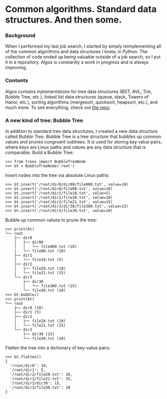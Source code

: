 # Common algorithms. Standard data structures. And then some.

### Background
When I performed my last job search, I started by simply reimplementing all of the common algorithms and data structures I knew, in Python. The collection of code ended up being valuable outside of a job search, so I put it in a repository. Algos is constantly a work in progress and is always improving.

### Contents
Algos contains inplementations for tree data structures (BST, AVL, Trie, Bubble Tree, etc.), linked list data structures (queue, stack, Towers of Hanoi, etc.), sorting algorithms (mergesort, quicksort, heapsort, etc.), and much more. To see everything, check out [the repo](https://github.com/wcarhart/algos).

### A new kind of tree: Bubble Tree
In addition to standard tree data structures, I created a new data structure called _Bubble Tree_. Bubble Tree is a tree structure that bubbles up common values and prunes congruent subtrees. It is used for storing key value pairs, where keys are Linux paths and values are any data structure that is comparable.
Build a Bubble Tree:
```
>>> from trees import BubbleTreeNode
>>> bt = BubbleTreeNode('root')
```
Insert nodes into the tree via absolute Linux paths:
```
>>> bt.insert('/root/dir0/dir00/file000.txt', value=10)
>>> bt.insert('/root/dir0/file00.txt', value=10)
>>> bt.insert('/root/dir1/file10.txt', value=5)
>>> bt.insert('/root/dir2/file20.txt', value=10)
>>> bt.insert('/root/dir2/file21.txt', value=15)
>>> bt.insert('/root/dir3/dir30/file300.txt', value=15)
>>> bt.insert('/root/dir3/file30.txt', value=10)
```
Bubble up common values to prune the tree:
```
>>> print(bt)
└── root
    ├── dir0
    |   ├── dir00
    |   |   └── file000.txt (10)
    |   └── file00.txt (10)
    ├── dir1
    |   └── file10.txt (5)
    ├── dir2
    |   ├── file20.txt (10)
    |   └── file21.txt (15)
    └── dir3
        ├── dir30
        |   └── file300.txt (15)
        └── file30.txt (10)
>>> bt.bubble()
>>> print(bt)
└── root
    ├── dir0 (10)
    ├── dir1 (5)
    ├── dir2
    |   ├── file20.txt (10)
    |   └── file21.txt (15)
    └── dir3
        ├── dir30 (15)
        └── file30.txt (10)
```
Flatten the tree into a dictionary of key-value pairs:
```
>>> bt.flatten()
{
  '/root/dir0': 10,
  '/root/dir1': 5,
  '/root/dir2/file20.txt': 10,
  '/root/dir2/file21.txt': 15,
  '/root/dir3/dir30': 15,
  '/root/dir3/file30.txt': 10
}
```